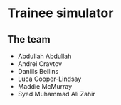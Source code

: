 # Trainee simulator

## The team
 - Abdullah Abdullah
 - Andrei Cravtov
 - Daniils Beilins
 - Luca Cooper-Lindsay
 - Maddie McMurray
 - Syed Muhammad Ali Zahir
